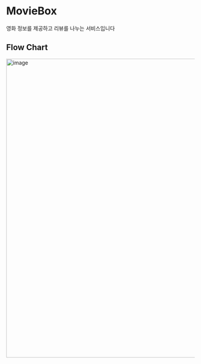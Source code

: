 # MovieBox

영화 정보를 제공하고 리뷰를 나누는 서비스입니다

## Flow Chart

<img width="800" alt="image" src="https://user-images.githubusercontent.com/69106295/174498523-e9fa4c9f-be23-492a-a35a-a85c52aecdab.png">
